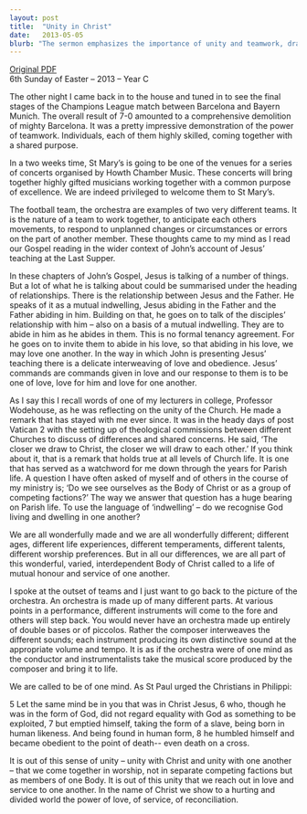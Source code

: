 ```yaml
---
layout: post
title:  "Unity in Christ"
date:   2013-05-05
blurb: "The sermon emphasizes the importance of unity and teamwork, drawing parallels between a football team and an orchestra. The message is about the relationship between Jesus and his disciples, and how this relationship should be mirrored in our interactions with each other. The sermon also highlights the importance of love, obedience, and mutual indwelling in our relationships."
---
```

[Original PDF](/assets/pdf/easter62013.pdf)    
6th Sunday of Easter – 2013 – Year C

The other night I came back in to the house and tuned in to see the final stages of the Champions League match between Barcelona and Bayern Munich. The overall result of 7-0 amounted to a comprehensive demolition of mighty Barcelona. It was a pretty impressive demonstration of the power of teamwork. Individuals, each of them highly skilled, coming together with a shared purpose.

In a two weeks time, St Mary’s is going to be one of the venues for a series of concerts organised by Howth Chamber Music. These concerts will bring together highly gifted musicians working together with a common purpose of excellence. We are indeed privileged to welcome them to St Mary’s.

The football team, the orchestra are examples of two very different teams. It is the nature of a team to work together, to anticipate each others movements, to respond to unplanned changes or circumstances or errors on the part of another member. These thoughts came to my mind as I read our Gospel reading in the wider context of John’s account of Jesus’ teaching at the Last Supper.

In these chapters of John’s Gospel, Jesus is talking of a number of things. But a lot of what he is talking about could be summarised under the heading of relationships. There is the relationship between Jesus and the Father. He speaks of it as a mutual indwelling, Jesus abiding in the Father and the Father abiding in him. Building on that, he goes on to talk of the disciples’ relationship with him – also on a basis of a mutual indwelling. They are to abide in him as he abides in them. This is no formal tenancy agreement. For he goes on to invite them to abide in his love, so that abiding in his love, we may love one another. In the way in which John is presenting Jesus’ teaching there is a delicate interweaving of love and obedience. Jesus’ commands are commands given in love and our response to them is to be one of love, love for him and love for one another.

As I say this I recall words of one of my lecturers in college, Professor Wodehouse, as he was reflecting on the unity of the Church. He made a remark that has stayed with me ever since. It was in the heady days of post Vatican 2 with the setting up of theological commissions between different Churches to discuss of differences and shared concerns. He said, ‘The closer we draw to Christ, the closer we will draw to each other.’ If you think about it, that is a remark that holds true at all levels of Church life. It is one that has served as a watchword for me down through the years for Parish life. A question I have often asked of myself and of others in the course of my ministry is; ‘Do we see ourselves as the Body of Christ or as a group of competing factions?’ The way we answer that question has a huge bearing on Parish life. To use the language of ‘indwelling’ – do we recognise God living and dwelling in one another?

We are all wonderfully made and we are all wonderfully different; different ages, different life experiences, different temperaments, different talents, different worship preferences. But in all our differences, we are all part of this wonderful, varied, interdependent Body of Christ called to a life of mutual honour and service of one another.

I spoke at the outset of teams and I just want to go back to the picture of the orchestra. An orchestra is made up of many different parts. At various points in a performance, different instruments will come to the fore and others will step back. You would never have an orchestra made up entirely of double bases or of piccolos. Rather the composer interweaves the different sounds; each instrument producing its own distinctive sound at the appropriate volume and tempo. It is as if the orchestra were of one mind as the conductor and instrumentalists take the musical score produced by the composer and bring it to life.

We are called to be of one mind. As St Paul urged the Christians in Philippi:

5 Let the same mind be in you that was in Christ Jesus,
6 who, though he was in the form of God,
did not regard equality with God
as something to be exploited,
7 but emptied himself,
taking the form of a slave,
being born in human likeness.
And being found in human form,
8 he humbled himself
and became obedient to the point of death--
even death on a cross.

It is out of this sense of unity – unity with Christ and unity with one another – that we come together in worship, not in separate competing factions but as members of one Body. It is out of this unity that we reach out in love and service to one another. In the name of Christ we show to a hurting and divided world the power of love, of service, of reconciliation.
